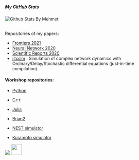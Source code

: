 


##### My GitHub Stats

  ![Github Stats By Mehmet](https://github-readme-stats.vercel.app/api?username=Ziaeemehr&show_icons=true&title_color=fff&icon_color=79ff97&text_color=9f9f9f&bg_color=151515)  
</br>

Repositories of my papers:
- [Frontiers 2021](https://github.com/Ziaeemehr/Frontiers2021)
- [Neural Network 2020](https://github.com/ITNG/ziaeeNN2020)
- [Scientific Reports 2020](https://github.com/Ziaeemehr/SReport2020)
- [jitcsim](https://github.com/Ziaeemehr/JITCSIM) : Simulation of complex network dynamics with Ordinary/Delay/Stochastic differential equations (just-in-time compilation).



#### Workshop repositories:
- [Python](https://github.com/Ziaeemehr/workshop_scripting)
- [C++](https://github.com/Ziaeemehr/cpp_workshop)
- [Julia](https://github.com/Ziaeemehr/workshop_julia)

- [Brian2](https://github.com/Ziaeemehr/workshop_brian)
- [NEST simulator](https://github.com/Ziaeemehr/itng_nest)
- [Kuramoto simulator](https://github.com/Ziaeemehr/Kuramoto_model)


[<img src="https://upload.wikimedia.org/wikipedia/commons/5/5e/ResearchGate_icon_SVG.svg">](https://www.researchgate.net/profile/Abolfazl-Ziaeemehr) [<img src="https://upload.wikimedia.org/wikipedia/commons/f/f8/LinkedIn_icon_circle.svg" width=35>](https://www.linkedin.com/in/abolfazl-ziaee-mehr-a5888859/)

<!--
**Ziaeemehr/ziaeemehr** is a ✨ _special_ ✨ repository because its `README.md` (this file) appears on your GitHub profile.

Here are some ideas to get you started:

- 🔭 I’m currently working on ...
- 🌱 I’m currently learning ...
- 👯 I’m looking to collaborate on ...
- 🤔 I’m looking for help with ...
- 💬 Ask me about ...
- 📫 How to reach me: ...
- 😄 Pronouns: ...
- ⚡ Fun fact: ...
-->
